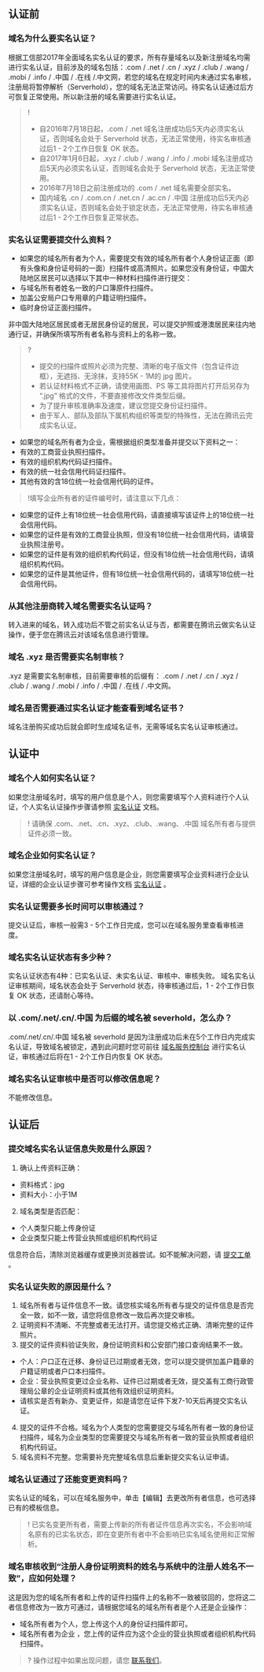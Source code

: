 ## 认证前   

### 域名为什么要实名认证？
根据工信部2017年全面域名实名认证的要求，所有存量域名以及新注册域名均需进行实名认证，目前涉及的域名包括：.com / .net / .cn / .xyz / .club / .wang / .mobi / .info / .中国 / .在线 /.中文网，若您的域名在规定时间内未通过实名审核，注册局将暂停解析（Serverhold），您的域名无法正常访问。待实名认证通过后方可恢复正常使用。所以新注册的域名需要进行实名认证。
>!   
> - 自2016年7月18日起，.com / .net 域名注册成功后5天内必须实名认证，否则域名会处于 Serverhold 状态，无法正常使用，待实名审核通过后1 - 2个工作日恢复 OK 状态。
> - 自2017年1月6日起，.xyz / .club / .wang / .info / .mobi 域名注册成功后5天内必须实名认证，否则域名会处于 Serverhold 状态，无法正常使用。
> - 2016年7月18日之前注册成功的 .com / .net 域名需要全部实名。
> - 国内域名 .cn / .com.cn / .net.cn / .ac.cn / .中国 注册成功后5天内必须实名认证，否则域名会处于锁定状态，无法正常使用，待实名审核通过后1 - 2个工作日恢复正常状态。  
  
### 实名认证需要提交什么资料？
- 如果您的域名所有者为个人，需要提交有效的域名所有者个人身份证正面（即有头像和身份证号码的一面）扫描件或高清照片。如果您没有身份证，中国大陆地区居民可以选择以下其中一种材料扫描件进行提交：
 - 与域名所有者姓名一致的户口簿原件扫描件。
 - 加盖公安局户口专用章的户籍证明扫描件。
 - 临时身份证正面扫描件。

 非中国大陆地区居民或者无居民身份证的居民，可以提交护照或港澳居民来往内地通行证，并确保所填写所有者名称与资料上的名称一致。
>? 
> - 提交的扫描件或照片必须为完整、清晰的电子版文件（包含证件边框），无遮挡、无涂抹，支持55K - 1M的 jpg 图片。
> - 若认证材料格式不正确，请使用画图、PS 等工具将图片打开后另存为 “.jpg” 格式的文件，不要直接修改文件类型后缀。
> - 为了提升审核准确率及速度，建议您提交身份证扫描件。
> - 由于军人、部队及部队下属机构组织等类型的特殊性，无法在腾讯云完成实名认证。
- 如果您的域名所有者为企业，需根据组织类型准备并提交以下资料之一：
 - 有效的工商营业执照扫描件。
 - 有效的组织机构代码证扫描件。
 - 有效的统一社会信用代码证扫描件。
 - 其他有效的含18位统一社会信用代码的证件。

 >!填写企业所有者的证件编号时，请注意以下几点：
 - 如果您的证件上有18位统一社会信用代码，请直接填写该证件上的18位统一社会信用代码。 
 - 如果您的证件是有效的工商营业执照，但没有18位统一社会信用代码，请填营业执照注册号。
 - 如果您的证件是有效的组织机构代码证，但没有18位统一社会信用代码，请填组织机构代码。 
 - 如果您的证件是其他证件，但有18位统一社会信用代码的，请填写18位统一社会信用代码。
 

### 从其他注册商转入域名需要实名认证吗？
转入进来的域名，转入成功后不管之前实名认证与否，都需要在腾讯云做实名认证操作，便于您在腾讯云对该域名信息进行管理。

### 域名 .xyz 是否需要实名制审核？
.xyz 是需要实名制审核，目前需要审核的后缀有： .com / .net / .cn / .xyz / .club / .wang / .mobi / .info / .中国 / .在线 / .中文网。

### 域名是否需要通过实名认证才能查看到域名证书？
域名注册购买成功后就会即时生成域名证书，无需等域名实名认证审核通过。

## 认证中  

### 域名个人如何实名认证？
如果您注册域名时，填写的用户信息是个人，则您需要填写个人资料进行个人认证，个人实名认证操作步骤请参照 [实名认证](https://cloud.tencent.com/document/product/242/6707#.E4.B8.AA.E4.BA.BA.E8.AE.A4.E8.AF.81) 文档。
>! 请确保 .com、.net、.cn、.xyz、.club、.wang、.中国 域名所有者与提供证件必须一致。  

### 域名企业如何实名认证？
如果您注册域名时，填写的用户信息是企业，则您需要填写企业资料进行企业认证，详细的企业认证步骤可参考操作文档  [实名认证](https://cloud.tencent.com/document/product/242/6707#.E4.BC.81.E4.B8.9A.E8.AE.A4.E8.AF.81) 。

### 实名认证需要多长时间可以审核通过？
提交认证后，审核一般需3 - 5个工作日完成，您可以在域名服务里查看审核进度。
 
### 域名实名认证状态有多少种？
实名认证状态有4种：已实名认证、未实名认证、审核中、审核失败。
域名实名认证审核期间，域名状态会处于 Serverhold 状态，待审核通过后，1 - 2个工作日恢复 OK 状态，还请耐心等待。  
### 以 .com/.net/.cn/.中国 为后缀的域名被 severhold，怎么办？
.com/.net/.cn/.中国 域名被 severhold 是因为注册成功后未在5个工作日内完成实名认证，导致域名被锁定，遇到此问题时您可前往 [域名服务控制台](https://console.cloud.tencent.com/domain/mydomain) 进行实名认证，审核通过后将在1 - 2个工作日内恢复 OK 状态。

### 域名实名认证审核中是否可以修改信息呢？
不能修改信息。

## 认证后  

### 提交域名实名认证信息失败是什么原因？  
1. 确认上传资料正确：    
  - 资料格式：jpg   
  - 资料大小：小于1M   
2. 域名类型是否匹配：     
  - 个人类型只能上传身份证   
  - 企业类型只能上传营业执照或组织机构代码证  

信息符合后，清除浏览器缓存或更换浏览器尝试。如不能解决问题，请 [提交工单](https://console.cloud.tencent.com/workorder/category) 。

### 实名认证失败的原因是什么？
1. 域名所有者与证件信息不一致。请您核实域名所有者与提交的证件信息是否完全一致，如不一致，请您将信息修改一致后再次提交审核。
2. 证明资料不清晰、不完整或者无法打开。请您提交格式正确、清晰完整的证件照片。
3. 提交的证件资料验证失败，身份证明资料和公安部门接口查询结果不一致。      
  - 个人：户口正在迁移、身份证已过期或者无效，您可以提交提供加盖户籍章的户籍证明或者户口本扫描件。  
  - 企业：营业执照变更过企业名称、证件已过期或者无效，提交盖有工商行政管理局公章的企业证明资料或其他有效组织证明资料。
  - 请核实是否有新办、变更证件，如是请您在证件下发7-10天后再提交实名认证。
4. 提交的证件不合格。域名为个人类型的您需要提交与域名所有者一致的身份证扫描件，域名为企业类型的您需要提交与域名所有者一致的营业执照或者组织机构代码证。
5. 域名资料不完整。您需要补充完整域名信息后重新提交实名认证申请。


### 域名认证通过了还能变更资料吗？
实名认证的域名，可以在域名服务中，单击【编辑】去更改所有者信息，也可选择已有的模板信息。
>! 已实名变更所有者，需要上传新的所有者证件信息再次实名，不会影响域名原有的已实名状态，即在变更所有者中不会影响已实名域名使用和正常解析。

### 域名审核收到“注册人身份证明资料的姓名与系统中的注册人姓名不一致”，应如何处理？
这是因为您的域名所有者和上传的证件扫描件上的名称不一致被驳回的，您将这二者信息修改为一致方可通过，请根据您域名的域名所有者是个人还是企业操作：  
- 域名所有者为个人，您上传这个人的身份证扫描件即可。  
- 域名所有者为企业 ，您上传的证件应为这个企业的营业执照或者组织机构代码扫描件。

>? 操作过程中如果出现问题，请您 [联系我们](https://cloud.tencent.com/document/product/242/34629)。


